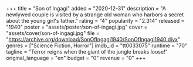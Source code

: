 +++
title = "Son of Ingagi"
added = "2020-12-31"
description = "A newlywed couple is visited by a strange old woman who harbors a secret about the young girl's father."
rating = "4"
popularity = "2.314"
released = "1940"
poster = "assets/poster/son-of-ingagi.jpg"
cover = "assets/cover/son-of-ingagi.jpg"
file = "https://archive.org/download/SonOfIngagi1940/SonOfIngagi1940.divx"
genres = ["Science Fiction, Horror"]
imdb_id = "tt0033075"
runtime = "70"
tagline = "Terror reigns when the giant of the jungle breaks loose!"
original_language = "en"
budget = "0"
revenue = "0"
+++